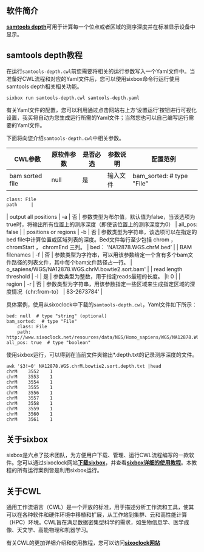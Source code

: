 ## 软件简介

[__samtools depth__](https://www.htslib.org/doc/samtools-depth.html)可用于计算每一个位点或者区域的测序深度并在标准显示设备中显示。

## samtools depth教程

在运行`samtools-depth.cwl`前您需要将相关的运行参数写入一个Yaml文件中。当准备好CWL流程和对应的Yaml文件后，您可以使用sixbox命令行运行使用samtools depth相关相关功能。

```text
sixbox run samtools-depth.cwl samtools-depth.yaml
```

有关Yaml文件的配置，您可以利用通过点击网站右上方‘设置运行’按钮进行可视化设置，我买将自动为您生成运行所需的Yaml文件；当然您也可以自己编写运行需要的Yaml文件。

下面将向您介绍`samtools-depth.cwl`中相关参数。

| CWL参数                 | 原软件参数 | 是否必选 | 参数说明                                                                                  | 配置范例 |
| --------------------- | ----- | ---- | ------------------------------------------------------------------------------------- | ---- |
| bam sorted file       | null  | 是    | 输入文件                                                                                  | bam_sorted:  # type "File"
    class: File
    path     |
| output all positions  | -a    | 否    | 参数类型为布尔值，默认值为false，当该选项为true时，将输出所有位置上的测序深度（即使该位置上的测序深度为0）                            |  all_pos: false    |
| positions or regions  | -b    | 否    | 参数类型为字符串，该选项可以在指定的bed file中计算位置或区域列表的深度。Bed文件每行至少包括 chrom ， chromStart ， chromEnd 三列。 |  bed： 'NA12878.WGS.chrM.bed’    |
| BAM filenames         | -f    | 否    | 参数类型为字符串，可以用该参数给定一个含有多个bam文件路径的列表文件，其中每个bam文件路径占一行。                                   | o_sapiens/WGS/NA12878.WGS.chrM.bowtie2.sort.bam'     |
| read length threshold | -l    | 是    | 参数类型为整数，用于指定reads最短的长度。                                                               |l: 0      |
| region                | -r    | 否    | 参数类型为字符串，用该参数指定一些区域来生成指定区域的深度情况（chr:from-to）                                          | 83-2673784'     |



具体案例，使用从sixoclock中下载的`samtools-depth.cwl`，Yaml文件如下所示：

```text
bed: null  # type "string" (optional)
bam_sorted:  # type "File"
    class: File
    path: http://www.sixoclock.net/resources/data/NGS/Homo_sapiens/WGS/NA12878.WGS.chrM.bowtie2.sort.bam
all_pos: true  # type "boolean"
```

使用sixbox运行，可以得到在当前文件夹输出*.depth.txt的记录测序深度的文件。

```text
awk '$3!=0' NA12878.WGS.chrM.bowtie2.sort.depth.txt |head
chrM    3552    1
chrM    3553    1
chrM    3554    1
chrM    3555    1
chrM    3556    1
chrM    3557    1
chrM    3558    1
chrM    3559    1
chrM    3560    1
chrM    3561    1
```

## 关于sixbox

sixbox是六点了技术团队，为方便用户下载、管理、运行CWL流程编写的一款软件。您可以通过sixoclock网站[__下载sixbox__](http://www.sixoclock.net/download-center)，并查看[__sixbox详细的使用教程__](https://docs.sixoclock.net/clients/sixbox-linux.html#安装)。本教程的所有运行案例皆是利用sixbox运行。

## 关于CWL

通用工作流语言（CWL）是一个开放的标准，用于描述分析工作流和工具，使其可以在各种软件和硬件环境中移植和扩展，从工作站到集群、云和高性能计算（HPC）环境。CWL旨在满足数据密集型科学的需求，如生物信息学、医学成像、天文学、高能物理和机器学习。

有关CWL的更加详细介绍和使用教程，您可以访问[__sixoclock网站__](https://docs.sixoclock.net/dev_guide/CWL/introduction.html#简介)
